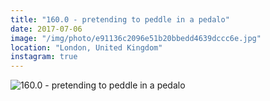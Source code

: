 ```yaml
---
title: "160.0 - pretending to peddle in a pedalo"
date: 2017-07-06
image: "/img/photo/e91136c2096e51b20bbedd4639dccc6e.jpg"
location: "London, United Kingdom"
instagram: true
---
```


![160.0 - pretending to peddle in a pedalo](/img/photo/e91136c2096e51b20bbedd4639dccc6e.jpg)
